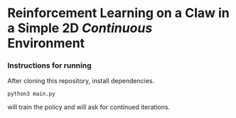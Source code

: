 # Reinforcement Learning on a Claw in a Simple 2D _Continuous_ Environment

### Instructions for running
After cloning this repository, install dependencies.

```
python3 main.py
```
will train the policy and will ask for continued iterations.
